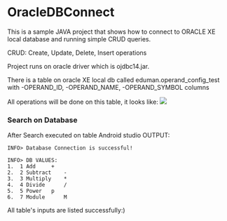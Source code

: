 # OracleDBConnect
This is a sample JAVA project that shows how to connect to ORACLE XE local database and running simple CRUD queries.

CRUD: Create, Update, Delete, Insert operations

Project runs on oracle driver which is ojdbc14.jar.

There is a table on oracle XE local db called eduman.operand_config_test with
-OPERAND_ID,
-OPERAND_NAME,
-OPERAND_SYMBOL columns

All operations will be done on this table, it looks like:
![](https://user-images.githubusercontent.com/11629459/31339838-de81dffe-ad0c-11e7-9362-af595379a4d8.png)

### Search on Database

After Search executed on table Android studio OUTPUT:
```
INFO> Database Connection is successful!

INFO> DB VALUES:
1.  1 Add	  +
2.  2 Subtract	  -
3.  3 Multiply	  *
4.  4 Divide	  /
5.  5 Power	  p
6.  7 Module	  M
```
All table's inputs are listed successfully:)


